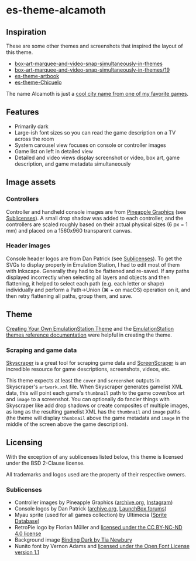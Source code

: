 # es-theme-alcamoth

## Inspiration

These are some other themes and screenshots that inspired the layout of this theme.

- [box-art-marquee-and-video-snap-simultaneously-in-themes](https://retropie.org.uk/forum/topic/25795/box-art-marquee-and-video-snap-simultaneously-in-themes?_=1707102279378)
- [box-art-marquee-and-video-snap-simultaneously-in-themes/19](https://retropie.org.uk/forum/topic/25795/box-art-marquee-and-video-snap-simultaneously-in-themes/19?_=1707101595384)
- [es-theme-artbook](https://github.com/anthonycaccese/es-theme-art-book)
- [es-theme-Chicuelo](https://github.com/chicueloarcade/es-theme-Chicuelo)

The name Alcamoth is just a [cool city name from one of my favorite games](https://xenoblade.fandom.com/wiki/Alcamoth).

## Features

- Primarily dark
- Large-ish font sizes so you can read the game description on a TV across the room
- System carousel view focuses on console or controller images
- Game list on left in detailed view
- Detailed and video views display screenshot or video, box art, game description, and game metadata simultaneously

## Image assets

### Controllers

Controller and handheld console images are from [Pineapple Graphics](https://www.instagram.com/pineapple.graphics/) (see [Sublicenses](#sublicenses)). A small drop shadow was added to each controller, and the controllers are scaled roughly based on their actual physical sizes (6 px = 1 mm) and placed on a 1560x960 transparent canvas.

### Header images

Console header logos are from Dan Patrick (see [Sublicenses](#sublicenses)). To get the SVGs to display properly in Emulation Station, I had to edit most of them with Inkscape. Generally they had to be flattened and re-saved. If any paths displayed incorrectly when selecting all layers and objects and then flattening, it helped to select each path (e.g. each letter or shape) individually and perform a Path->Union (⌘ + on macOS) operation on it, and then retry flattening all paths, group them, and save.

## Theme

[Creating Your Own EmulationStation Theme](https://retropie.org.uk/docs/Creating-Your-Own-EmulationStation-Theme/) and the [EmulationStation themes reference documentation](https://github.com/RetroPie/EmulationStation/blob/master/THEMES.md) were helpful in creating the theme.

### Scraping and game data

[Skyscraper](https://gemba.github.io/skyscraper/) is a great tool for scraping game data and [ScreenScraper](https://screenscraper.fr/) is an incredible resource for game descriptions, screenshots, videos, etc.

This theme expects at least the `cover` and `screenshot` outputs in Skyscraper's `artwork.xml` file. When Skyscraper generates gamelist XML data, this will point each game's `thumbnail` path to the game cover/box art and `image` to a screenshot. You can optionally do fancier things with Skyscraper like add drop shadows or create composites of multiple images, as long as the resulting gamelist XML has the `thumbnail` and `image` paths (the theme will display `thumbnail`  above the game metadata and `image` in the middle of the screen above the game description).

## Licensing

With the exception of any sublicenses listed below, this theme is licensed under the BSD 2-Clause license.

All trademarks and logos used are the property of their respective owners.

### Sublicenses

- Controller images by Pineapple Graphics ([archive.org](https://archive.org/details/full-color-pngs), [Instagram](https://www.instagram.com/pineapple.graphics/))
- Console logos by Dan Patrick ([archive.org](https://archive.org/details/console-logos-professionally-redrawn-plus-official-versions_202203), [LaunchBox forums](https://forums.launchbox-app.com/files/file/3402-v2-platform-logos-professionally-redrawn-official-versions-new-bigbox-defaults/))
- Myau sprite (used for all games collection) by Ultimecia ([Sprite Database](https://spritedatabase.net/file/4553))
- RetroPie logo by Florian Müller and [licensed under the CC BY-NC-ND 4.0 license](https://retropie.org.uk/about/logo-and-logo-license/)
- Background image [Binding Dark by Tia Newbury](https://www.toptal.com/designers/subtlepatterns/binding-dark/)
- Nunito font by Vernon Adams and [licensed under the Open Font License version 1.1](https://github.com/googlefonts/nunito?tab=OFL-1.1-1-ov-file#readme)
